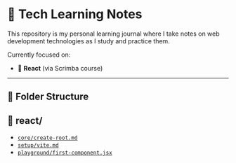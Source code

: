 # 📘 Tech Learning Notes

This repository is my personal learning journal where I take notes on web development technologies as I study and practice them.

Currently focused on:
- 🔷 **React** (via Scrimba course)

---

## 📁 Folder Structure
## 📁 react/
- [`core/create-root.md`](react/core/create-root.md)
- [`setup/vite.md`](react/setup/vite.md)
- [`playground/first-component.jsx`](react/playground/first-component.jsx)
